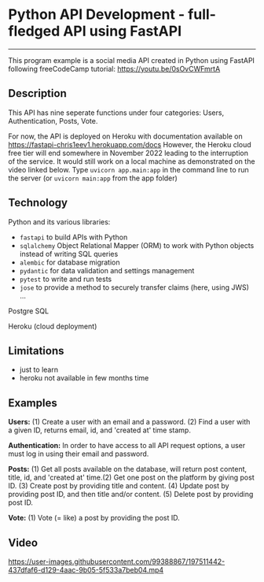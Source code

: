 # Python API Development - full-fledged API using FastAPI
-----------
This program example is a social media API created in Python using FastAPI following freeCodeCamp tutorial: https://youtu.be/0sOvCWFmrtA


## Description
This API has nine seperate functions under four categories: Users, Authentication, Posts, Vote.

For now, the API is deployed on Heroku with documentation available on https://fastapi-chris1eev1.herokuapp.com/docs 
However, the Heroku cloud free tier will end somewhere in November 2022 leading to the interruption of the service. 
It would still work on a local machine as demonstrated on the video linked below. 
Type `uvicorn app.main:app` in the command line to run the server (or `uvicorn main:app` from the app folder)


## Technology
Python and its various libraries:
- `fastapi` to build APIs with Python
- `sqlalchemy` Object Relational Mapper (ORM) to work with Python objects instead of writing SQL queries
- `alembic` for database migration
- `pydantic` for data validation and settings management
- `pytest` to write and run tests
- `jose` to provide a method to securely transfer claims (here, using JWS)
...

Postgre SQL

Heroku (cloud deployment)


## Limitations
- just to learn
- heroku not available in few months time


## Examples
**Users:** (1) Create a user with an email and a password. (2) Find a user with a given ID, returns email, id, and 'created at' time stamp.

**Authentication:** In order to have access to all API request options, a user must log in using their email and password. 

**Posts:** (1) Get all posts available on the database, will return post content, title, id, and 'created at' time.(2) Get one post on the platform by giving post ID. 
(3) Create post by providing title and content. (4) Update post by providing post ID, and then title and/or content. (5) Delete post by providing post ID.

**Vote:** (1) Vote (= like) a post by providing the post ID.


## Video


https://user-images.githubusercontent.com/99388867/197511442-437dfaf6-d129-4aac-9b05-5f533a7beb04.mp4

